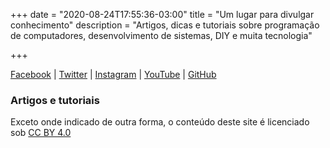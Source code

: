 +++
date = "2020-08-24T17:55:36-03:00"
title = "Um lugar para divulgar conhecimento"
description = "Artigos, dicas e tutoriais sobre programação de computadores, desenvolvimento de sistemas, DIY e muita tecnologia"

+++

[Facebook](https://www.facebook.com/abcmakerspace) | [Twitter](https://twitter.com/abcmakerspace) | [Instagram](https://www.instagram.com/abcmakerspace/) | [YouTube](https://www.youtube.com/channel/UC-llGrye7YYeCX0gTKFbILQ) | [GitHub](https://github.com/ABCMakerspace)

### Artigos e tutoriais

Exceto onde indicado de outra forma, o conteúdo deste site é licenciado sob [CC BY 4.0](https://creativecommons.org/licenses/by/4.0/)




